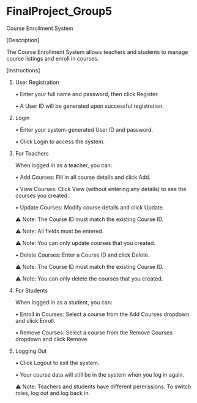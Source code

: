 # FinalProject_Group5

Course Enrollment System

[Description]

The Course Enrollment System allows teachers and students to manage course listings and enroll in courses.

[Instructions]
1. User Registration
   
   •	Enter your full name and password, then click Register.
  
   •	A User ID will be generated upon successful registration.

2. Login
   
   •	Enter your system-generated User ID and password.
  
   •	Click Login to access the system.

3. For Teachers
   
    When logged in as a teacher, you can:

     •	Add Courses: Fill in all course details and click Add.

     •	View Courses: Click View (without entering any details) to see the courses you created.
  
     •	Update Courses: Modify course details and click Update.
  
      ⚠ Note: The Course ID must match the existing Course ID. 
    
      ⚠ Note: All fields must be entered. 
    
      ⚠ Note:  You can only update courses that you created.
    
     •	Delete Courses: Enter a Course ID and click Delete.
  
      ⚠ Note: The Course ID must match the existing Course ID. 
    
      ⚠ Note: You can only delete the courses that you created.

4. For Students
   
    When logged in as a student, you can:

     •	Enroll in Courses: Select a course from the Add Courses dropdown and click Enroll.
  
     •	Remove Courses: Select a course from the Remove Courses dropdown and click Remove.

5. Logging Out
   
     •	Click Logout to exit the system.
  
     •	Your course data will still be in the system when you log in again.
  
      ⚠ Note: Teachers and students have different permissions. To switch roles, log out and log back in.


